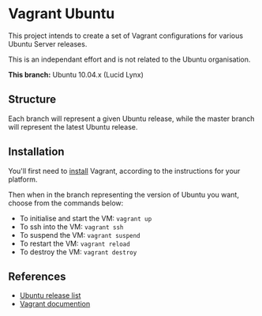 Vagrant Ubuntu
==============

This project intends to create a set of Vagrant configurations for various Ubuntu Server releases.

This is an independant effort and is not related to the Ubuntu organisation.

**This branch:** Ubuntu 10.04.x (Lucid Lynx)

## Structure

Each branch will represent a given Ubuntu release, while the master branch will represent the latest Ubuntu release.

## Installation

You'll first need to [install](https://www.vagrantup.com/docs/installation/) Vagrant, according to the
instructions for your platform.

Then when in the branch representing the version of Ubuntu
you want, choose from the commands below:

 - To initialise and start the VM: `vagrant up`
 - To ssh into the VM: `vagrant ssh`
 - To suspend the VM: `vagrant suspend`
 - To restart the VM: `vagrant reload`
 - To destroy the VM: `vagrant destroy`

## References

  - [Ubuntu release list](https://wiki.ubuntu.com/Releases)
  - [Vagrant documention](https://www.vagrantup.com/docs/)
